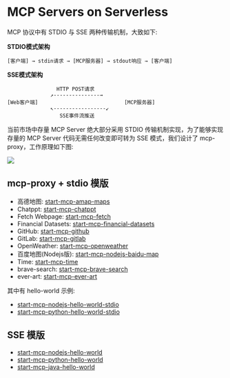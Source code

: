 # MCP Servers on Serverless

MCP 协议中有 STDIO 与 SSE 两种传输机制，大致如下:

**STDIO模式架构**

```plaintext
[客户端] → stdin请求 → [MCP服务器] → stdout响应 → [客户端]
```

**SSE模式架构**

```plaintext
                HTTP POST请求
              ↗---------------→
[Web客户端]                            [MCP服务器]
              ↖-----------------↙
                 SSE事件流推送
```

当前市场中存量 MCP Server 绝大部分采用 STDIO 传输机制实现，为了能够实现存量的 MCP Server 代码无需任何改变即可转为 SSE 模式，我们设计了 mcp-proxy，工作原理如下图:

![](https://img.alicdn.com/imgextra/i3/O1CN0104BoeU1JKAg8WPrVc_!!6000000001009-0-tps-1716-938.jpg)

## mcp-proxy + stdio 模版

- 高德地图: [start-mcp-amap-maps](./start-mcp-amap-maps/src/)
- Chatppt: [start-mcp-chatppt](./start-mcp-chatppt/src/)
- Fetch Webpage: [start-mcp-fetch](./start-mcp-fetch/src/)
- Financial Datasets: [start-mcp-financial-datasets](./start-mcp-financial-datasets/src/)
- GitHub: [start-mcp-github](./start-mcp-github/src)
- GitLab: [start-mcp-gitlab](./start-mcp-gitlab/src)
- OpenWeather: [start-mcp-openweather](./start-mcp-openweather/src/)
- 百度地图(Nodejs版): [start-mcp-nodejs-baidu-map](./start-mcp-nodejs-baidu-map/src/)
- Time: [start-mcp-time](./start-mcp-time/src/)
- brave-search: [start-mcp-brave-search](./start-mcp-brave-search/src/)
- ever-art: [start-mcp-ever-art](./start-mcp-ever-art/src)

其中有 hello-world 示例:

- [start-mcp-nodejs-hello-world-stdio](./start-mcp-nodejs-hello-world-stdio/src/)
- [start-mcp-python-hello-world-stdio](./start-mcp-python-hello-world-stdio/src/)

## SSE 模版

- [start-mcp-nodejs-hello-world](./start-mcp-nodejs-hello-world/src/)
- [start-mcp-python-hello-world](./start-mcp-python-hello-world/src/)
- [start-mcp-java-hello-world](./start-mcp-java-hello-world/src)
